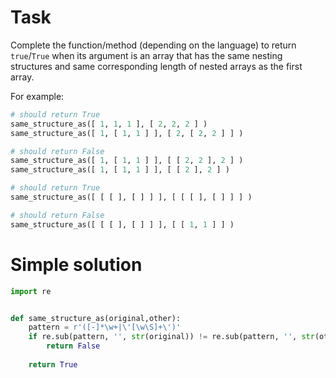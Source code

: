 # Task
Complete the function/method (depending on the language) to return `true`/`True` when its argument is an array that has the same nesting structures and same corresponding length of nested arrays as the first array.

For example:
```python
# should return True
same_structure_as([ 1, 1, 1 ], [ 2, 2, 2 ] )
same_structure_as([ 1, [ 1, 1 ] ], [ 2, [ 2, 2 ] ] )

# should return False 
same_structure_as([ 1, [ 1, 1 ] ], [ [ 2, 2 ], 2 ] )
same_structure_as([ 1, [ 1, 1 ] ], [ [ 2 ], 2 ] )

# should return True
same_structure_as([ [ [ ], [ ] ] ], [ [ [ ], [ ] ] ] )

# should return False
same_structure_as([ [ [ ], [ ] ] ], [ [ 1, 1 ] ] )
```

# Simple solution
```python
import re


def same_structure_as(original,other):
    pattern = r'([-]*\w+|\'[\w\S]+\')'
    if re.sub(pattern, '', str(original)) != re.sub(pattern, '', str(other)):
        return False
    
    return True
```
